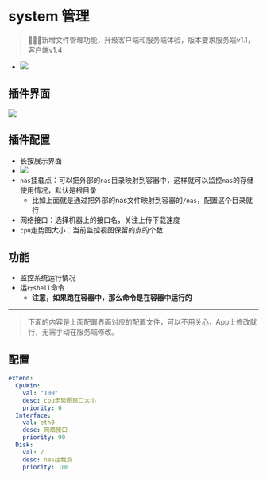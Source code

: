 # system 管理

> 🎉🎉🎉新增文件管理功能，升级客户端和服务端体验，版本要求服务端v1.1，客户端v1.4
- ![](https://plugin.codeloverme.cn/system/file.png)


## 插件界面
![](https://plugin.codeloverme.cn/system/all.png)

## 插件配置
- 长按展示界面
- ![](https://plugin.codeloverme.cn/system/config.png)
- `nas`挂载点：可以把外部的`nas`目录映射到容器中，这样就可以监控`nas`的存储使用情况，默认是根目录
  - 比如上面就是通过把外部的nas文件映射到容器的`/nas`，配置这个目录就行
- 网络接口：选择机器上的接口名，关注上传下载速度
- `cpu`走势图大小：当前监控视图保留的点的个数


## 功能
- 监控系统运行情况
- 运`行shell`命令
  - **注意，如果跑在容器中，那么命令是在容器中运行的**


-------------------

> 下面的内容是上面配置界面对应的配置文件，可以不用关心，App上修改就行，无需手动在服务端修改。
## 配置
```yaml
extend:
  CpuWin:
    val: "100"
    desc: cpu走势图窗口大小
    priority: 0
  Interface:
    val: eth0
    desc: 网络接口
    priority: 90
  Disk:
    val: /
    desc: nas挂载点
    priority: 100

``` 


